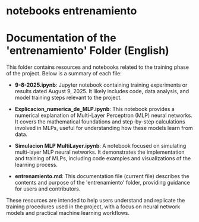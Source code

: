 # notebooks entrenamiento
# Documentation of the 'entrenamiento' Folder (English)

This folder contains resources and notebooks related to the training phase of the project. Below is a summary of each file:

- **9-8-2025.ipynb**: Jupyter notebook containing training experiments or results dated August 9, 2025. It likely includes code, data analysis, and model training steps relevant to the project.

- **Explicacion_numerica_de_MLP.ipynb**: This notebook provides a numerical explanation of Multi-Layer Perceptron (MLP) neural networks. It covers the mathematical foundations and step-by-step calculations involved in MLPs, useful for understanding how these models learn from data.

- **Simulacion MLP MultiLayer.ipynb**: A notebook focused on simulating multi-layer MLP neural networks. It demonstrates the implementation and training of MLPs, including code examples and visualizations of the learning process.

- **entrenamiento.md**: This documentation file (current file) describes the contents and purpose of the 'entrenamiento' folder, providing guidance for users and contributors.

These resources are intended to help users understand and replicate the training procedures used in the project, with a focus on neural network models and practical machine learning workflows.
